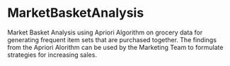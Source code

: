 # MarketBasketAnalysis
Market Basket Analysis using Apriori Algorithm on grocery data for generating frequent item sets that are purchased together. The findings from the Apriori Alorithm can be used by the Marketing Team to formulate strategies for increasing sales.
